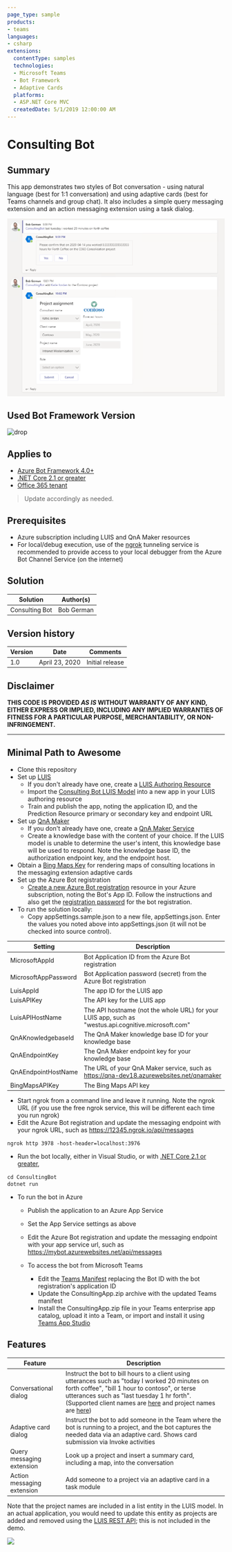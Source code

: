 ```yaml
---
page_type: sample
products:
- teams
languages:
- csharp
extensions:
  contentType: samples
  technologies:
  - Microsoft Teams
  - Bot Framework
  - Adaptive Cards
  platforms:
  - ASP.NET Core MVC
  createdDate: 5/1/2019 12:00:00 AM
---
```

# Consulting Bot

## Summary

This app demonstrates two styles of Bot conversation - using natural language (best for 1:1 conversation) and using adaptive cards (best for Teams channels and group chat). It also includes a simple query messaging extension and an action messaging extension using a task dialog.

![picture of the bot in action](assets/using-bot2-detail.png)

## Used Bot Framework Version

![drop](https://img.shields.io/badge/Bot&nbsp;Framework-4.6-green.svg)

## Applies to

* [Azure Bot Framework 4.0+](#)
* [.NET Core 2.1 or greater](#)
* [Office 365 tenant](https://dev.office.com/sharepoint/docs/spfx/set-up-your-development-environment)

> Update accordingly as needed.

## Prerequisites

* Azure subscription including LUIS and QnA Maker resources
* For local/debug execution, use of the [ngrok](https://ngrok.com/) tunneling service is recommended to provide access to your local debugger from the Azure Bot Channel Service (on the internet)

## Solution

Solution|Author(s)
--------|---------
Consulting Bot | Bob German

## Version history

Version|Date|Comments
-------|----|--------
1.0|April 23, 2020|Initial release

## Disclaimer

**THIS CODE IS PROVIDED *AS IS* WITHOUT WARRANTY OF ANY KIND, EITHER EXPRESS OR IMPLIED, INCLUDING ANY IMPLIED WARRANTIES OF FITNESS FOR A PARTICULAR PURPOSE, MERCHANTABILITY, OR NON-INFRINGEMENT.**

---

## Minimal Path to Awesome

* Clone this repository
* Set up [LUIS](https://luis.ai)
  * If you don't already have one, create a [LUIS Authoring Resource](https://docs.microsoft.com/en-us/azure/cognitive-services/luis/luis-how-to-azure-subscription)
  * Import the [Consulting Bot LUIS Model](ConsultingBot/Model/LuisConsultingProjectModel.json) into a new app in your LUIS authoring resource
  * Train and publish the app, noting the application ID, and the Prediction Resource primary or secondary key and endpoint URL
* Set up [QnA Maker](https://qnamaker.ai)
  * If you don't already have one, create a [QnA Maker Service](https://docs.microsoft.com/en-us/azure/cognitive-services/qnamaker/how-to/set-up-qnamaker-service-azure#create-a-new-qna-maker-service)
  * Create a knowledge base with the content of your choice. If the LUIS model is unable to determine the user's intent, this knowledge base will be used to respond. Note the knowledge base ID, the authorization endpoint key, and the endpoint host.
* Obtain a [Bing Maps Key](https://docs.microsoft.com/en-us/bingmaps/getting-started/bing-maps-dev-center-help/getting-a-bing-maps-key) for rendering maps of consulting locations in the messaging extension adaptive cards
* Set up the Azure Bot registration
  * [Create a new Azure Bot registration](https://docs.microsoft.com/en-us/azure/bot-service/bot-service-quickstart-registration?view=azure-bot-service-3.0) resource in your Azure subscription, noting the Bot's App ID. Follow the instructions and also get the [registration password](https://docs.microsoft.com/en-us/azure/bot-service/bot-service-quickstart-registration?view=azure-bot-service-3.0#get-registration-password) for the bot registration.
* To run the solution locally:
  * Copy appSettings.sample.json to a new file, appSettings.json. Enter the values you noted above into appSettings.json (it will not be checked into source control). 
  
| Setting | Description |
|--|--|
|MicrosoftAppId|Bot Application ID from the Azure Bot registration|
|MicrosoftAppPassword|Bot Application password (secret) from the Azure Bot registration|
|LuisAppId|The app ID for the LUIS app|
|LuisAPIKey|The API key for the LUIS app|
|LuisAPIHostName|The API hostname (not the whole URL) for your LUIS app, such as "westus.api.cognitive.microsoft.com"|
|QnAKnowledgebaseId|The QnA Maker knowledge base ID for your knowledge base|
|QnAEndpointKey|The QnA Maker endpoint key for your knowledge base|
|QnAEndpointHostName|The URL of your QnA Maker service, such as https://qna-dev18.azurewebsites.net/qnamaker|
|BingMapsAPIKey|The Bing Maps API key|

  * Start ngrok from a command line and leave it running. Note the ngrok URL (if you use the free ngrok service, this will be different each time you run ngrok)
  * Edit the Azure Bot registration and update the messaging endpoint with your ngrok URL, such as https://12345.ngrok.io/api/messages 

  ~~~ shell
  ngrok http 3978 -host-header=localhost:3976
  ~~~

  * Run the bot locally, either in Visual Studio, or with [.NET Core 2.1 or greater](#),

  ~~~ shell
  cd ConsultingBot
  dotnet run
  ~~~
* To run the bot in Azure
  * Publish the application to an Azure App Service
  * Set the App Service settings as above
  * Edit the Azure Bot registration and update the messaging endpoint with your app service url, such as https://mybot.azurewebsites.net/api/messages

  * To access the bot from Microsoft Teams
    * Edit the [Teams Manifest](ConsultingBot/TeamsManifest/manifest.json) replacing the Bot ID with the bot registration's application ID
    * Update the ConsultingApp.zip archive with the updated Teams manifest
    * Install the ConsultingApp.zip file in your Teams enterprise app catalog, upload it into a Team, or import and install it using [Teams App Studio](https://docs.microsoft.com/en-us/microsoftteams/platform/concepts/build-and-test/app-studio-overview)

## Features

|Feature|Description|
|---|---|
|Conversational dialog|Instruct the bot to bill hours to a client using utterances such as "today I worked 20 minutes on forth coffee", "bill 1 hour to contoso", or terse utterances such as "last tuesday 1 hr forth". (Supported client names are [here](ConsultingData/Models/MockClients.cs) and project names are [here](ConsultingData/Models/MockProjects.cs))
|Adaptive card dialog|Instruct the bot to add someone in the Team where the bot is running to a project, and the bot captures the needed data via an adaptive card. Shows card submission via Invoke activities|
|Query messaging extension|Look up a project and insert a summary card, including a map, into the conversation|
|Action messaging extension|Add someone to a project via an adaptive card in a task module|

Note that the project names are included in a list entity in the LUIS model. In an actual application, you would need to update this entity as projects are added and removed using the [LUIS REST API](https://docs.microsoft.com/en-us/azure/cognitive-services/luis/get-started-get-model-rest-apis?pivots=programming-language-csharp); this is not included in the demo.

<img src="https://pnptelemetry.azurewebsites.net/teams-dev-samples/samples/app-consulting-bot/readme" />
